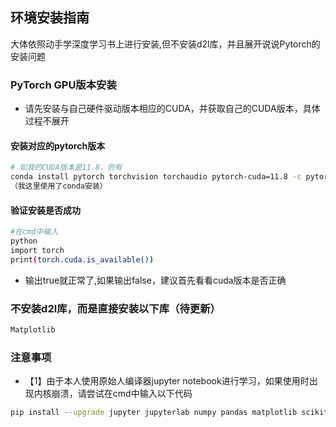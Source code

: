 ## 环境安装指南 

大体依照动手学深度学习书上进行安装,但不安装d2l库，并且展开说说Pytorch的安装问题

### PyTorch GPU版本安装
- 请先安装与自己硬件驱动版本相应的CUDA，并获取自己的CUDA版本，具体过程不展开
#### 安装对应的pytorch版本
```bash
# 如我的CUDA版本是11.8，则有
conda install pytorch torchvision torchaudio pytorch-cuda=11.8 -c pytorch -c nvidia
（我这里使用了conda安装）
```
#### 验证安装是否成功
```bash
#在cmd中输入
python
import torch
print(torch.cuda.is_available())
```
- 输出true就正常了,如果输出false，建议首先看看cuda版本是否正确

### 不安装d2l库，而是直接安装以下库（待更新）
```bash
Matplotlib
```

### 注意事项
- 【1】由于本人使用原始人编译器jupyter notebook进行学习，如果使用时出现内核崩溃，请尝试在cmd中输入以下代码
```bash
pip install --upgrade jupyter jupyterlab numpy pandas matplotlib scikit-learn
```

